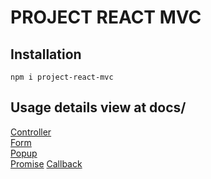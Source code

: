 # PROJECT REACT MVC

## Installation

```
npm i project-react-mvc
```

## Usage details view at docs/

[Controller](https://github.com/kriit24/project-react-mvc/tree/master/docs/controller)  
[Form](https://github.com/kriit24/project-react-mvc/tree/master/docs/form)  
[Popup](https://github.com/kriit24/project-react-mvc/tree/master/docs/popup)  
[Promise](https://github.com/kriit24/project-react-mvc/tree/master/docs/promise)
[Callback](https://github.com/kriit24/project-react-mvc/tree/master/docs/callback)
